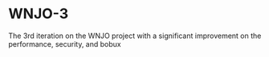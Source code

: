 # WNJO-3

The 3rd iteration on the WNJO project with a significant improvement on the performance, security, and bobux
